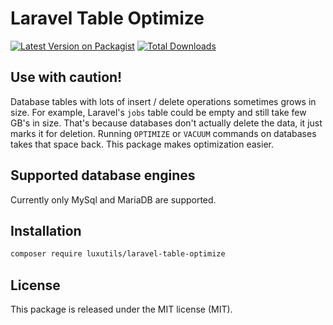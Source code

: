 # Laravel Table Optimize
[![Latest Version on Packagist](https://img.shields.io/packagist/v/luxutils/laravel-table-optimize.svg?style=flat-square)](https://packagist.org/packages/repat/spatie-crawler-redis)
[![Total Downloads](https://img.shields.io/packagist/dt/luxutils/laravel-table-optimize.svg?style=flat-square)](https://packagist.org/packages/repat/spatie-crawler-redis)

## Use with caution!

Database tables with lots of insert / delete operations sometimes grows in size. For example, Laravel's `jobs` table could be empty and still take few GB's in size. That's because databases don't actually delete the data, it just marks it for deletion. Running `OPTIMIZE` or `VACUUM` commands on databases takes that space back. This package makes optimization easier.

## Supported database engines

Currently only MySql and MariaDB are supported.

## Installation

```bash
composer require luxutils/laravel-table-optimize
```

## License

This package is released under the MIT license (MIT).

